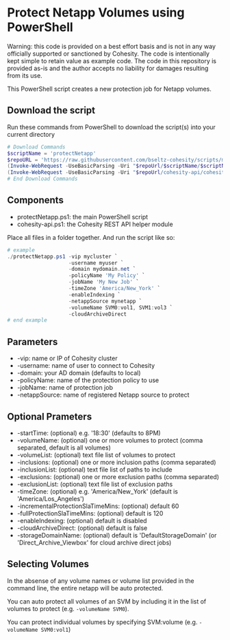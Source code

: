 # Protect Netapp Volumes using PowerShell

Warning: this code is provided on a best effort basis and is not in any way officially supported or sanctioned by Cohesity. The code is intentionally kept simple to retain value as example code. The code in this repository is provided as-is and the author accepts no liability for damages resulting from its use.

This PowerShell script creates a new protection job for Netapp volumes.

## Download the script

Run these commands from PowerShell to download the script(s) into your current directory

```powershell
# Download Commands
$scriptName = 'protectNetapp'
$repoURL = 'https://raw.githubusercontent.com/bseltz-cohesity/scripts/master/powershell'
(Invoke-WebRequest -UseBasicParsing -Uri "$repoUrl/$scriptName/$scriptName.ps1").content | Out-File "$scriptName.ps1"; (Get-Content "$scriptName.ps1") | Set-Content "$scriptName.ps1"
(Invoke-WebRequest -UseBasicParsing -Uri "$repoUrl/cohesity-api/cohesity-api.ps1").content | Out-File cohesity-api.ps1; (Get-Content cohesity-api.ps1) | Set-Content cohesity-api.ps1
# End Download Commands
```

## Components

* protectNetapp.ps1: the main PowerShell script
* cohesity-api.ps1: the Cohesity REST API helper module

Place all files in a folder together. And run the script like so:

```powershell
# example
./protectNetapp.ps1 -vip mycluster `
                    -username myuser `
                    -domain mydomain.net `
                    -policyName 'My Policy' `
                    -jobName 'My New Job' `
                    -timeZone 'America/New_York' `
                    -enableIndexing `
                    -netappSource mynetapp `
                    -volumeName SVM0:vol1, SVM1:vol3 `
                    -cloudArchiveDirect
# end example
```

## Parameters

* -vip: name or IP of Cohesity cluster
* -username: name of user to connect to Cohesity
* -domain: your AD domain (defaults to local)
* -policyName: name of the protection policy to use
* -jobName: name of protection job
* -netappSource: name of registered Netapp source to protect

## Optional Prameters

* -startTime: (optional) e.g. '18:30' (defaults to 8PM)
* -volumeName: (optional) one or more volumes to protect (comma separated, default is all volumes)
* -volumeList: (optional) text file list of volumes to protect
* -inclusions: (optional) one or more inclusion paths (comma separated)
* -inclusionList: (optional) text file list of paths to include
* -exclusions: (optional) one or more exclusion paths (comma separated)
* -exclusionList: (optional) text file list of exclusion paths
* -timeZone: (optional) e.g. 'America/New_York' (default is 'America/Los_Angeles')
* -incrementalProtectionSlaTimeMins: (optional) default 60
* -fullProtectionSlaTimeMins: (optional) default is 120
* -enableIndexing: (optional) default is disabled
* -cloudArchiveDirect: (optional) default is false
* -storageDomainName: (optional) default is 'DefaultStorageDomain' (or 'Direct_Archive_Viewbox' for cloud archive direct jobs)

## Selecting Volumes

In the absense of any volume names or volume list provided in the command line, the entire netapp will be auto protected.

You can auto protect all volumes of an SVM by including it in the list of volumes to protect (e.g. `-volumeName SVM0`).

You can protect individual volumes by specifying SVM:volume (e.g. `-volumeName SVM0:vol1`)
